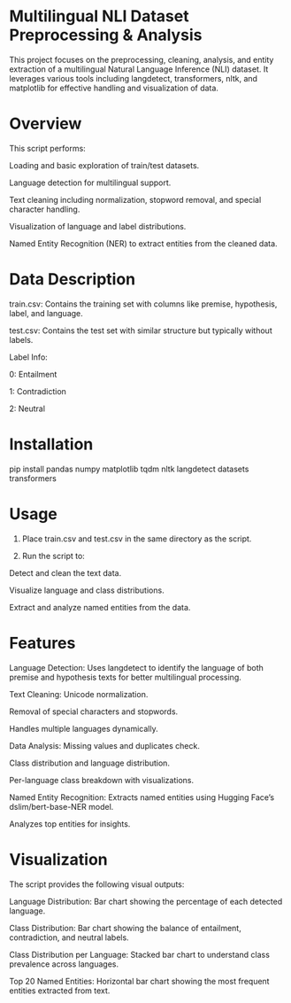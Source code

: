 # Multilingual NLI Dataset Preprocessing & Analysis

This project focuses on the preprocessing, cleaning, analysis, and entity extraction of a multilingual Natural Language Inference (NLI) dataset. It leverages various tools including langdetect, transformers, nltk, and matplotlib for effective handling and visualization of data.

# Overview
This script performs:

Loading and basic exploration of train/test datasets.

Language detection for multilingual support.

Text cleaning including normalization, stopword removal, and special character handling.

Visualization of language and label distributions.

Named Entity Recognition (NER) to extract entities from the cleaned data.

# Data Description
train.csv: Contains the training set with columns like premise, hypothesis, label, and language.

test.csv: Contains the test set with similar structure but typically without labels.

Label Info:

  0: Entailment

  1: Contradiction

  2: Neutral

# Installation

pip install pandas numpy matplotlib tqdm nltk langdetect datasets transformers

# Usage
1. Place train.csv and test.csv in the same directory as the script.

2. Run the script to:

  Detect and clean the text data.

  Visualize language and class distributions.

  Extract and analyze named entities from the data.

# Features
Language Detection:
  Uses langdetect to identify the language of both premise and hypothesis texts for better multilingual processing.

Text Cleaning:
  Unicode normalization.

  Removal of special characters and stopwords.

  Handles multiple languages dynamically.

Data Analysis:
  Missing values and duplicates check.

  Class distribution and language distribution.

  Per-language class breakdown with visualizations.

Named Entity Recognition:
  Extracts named entities using Hugging Face’s dslim/bert-base-NER model.

  Analyzes top entities for insights.

# Visualization
The script provides the following visual outputs:

Language Distribution: 
Bar chart showing the percentage of each detected language.

Class Distribution:
Bar chart showing the balance of entailment, contradiction, and neutral labels.

Class Distribution per Language:
Stacked bar chart to understand class prevalence across languages.

Top 20 Named Entities:
Horizontal bar chart showing the most frequent entities extracted from text.

